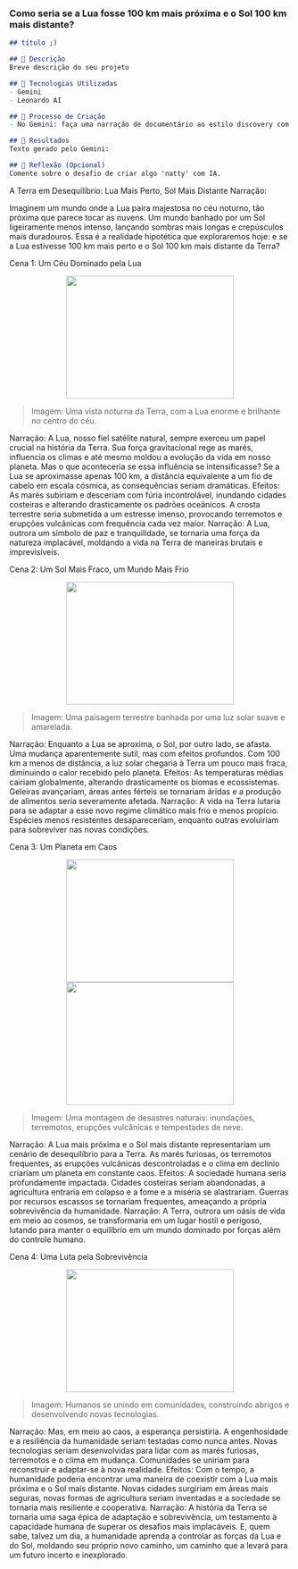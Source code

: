 ### Como seria se a Lua fosse 100 km mais próxima e o Sol 100 km mais distante?

```markdown
## título ;)

## 📒 Descrição
Breve descrição do seu projeto

## 🤖 Tecnologias Utilizadas
- Gemini
- Leonardo AI

## 🧐 Processo de Criação
- No Gemini: faça uma narração de documentário ao estilo discovery com o tema "como seria a terra se a lua fosse 100 km mais próxima e o Sol 100 km mais distante"

## 🚀 Resultados
Texto gerado pelo Gemini:

## 💭 Reflexão (Opcional)
Comente sobre o desafio de criar algo 'natty' com IA.
```

A Terra em Desequilíbrio: Lua Mais Perto, Sol Mais Distante
Narração:

Imaginem um mundo onde a Lua paira majestosa no céu noturno, tão próxima que parece tocar as nuvens. Um mundo banhado por um Sol ligeiramente menos intenso, lançando sombras mais longas e crepúsculos mais duradouros. Essa é a realidade hipotética que exploraremos hoje: e se a Lua estivesse 100 km mais perto e o Sol 100 km mais distante da Terra?

Cena 1: Um Céu Dominado pela Lua

<div align="center"><img src="https://github.com/giselescarvalho/pythonAIdio/assets/72405588/2f68afa5-b805-48ab-b369-43e002045542" width="300" height="220"></div>

> Imagem: Uma vista noturna da Terra, com a Lua enorme e brilhante no centro do céu.

Narração: A Lua, nosso fiel satélite natural, sempre exerceu um papel crucial na história da Terra. Sua força gravitacional rege as marés, influencia os climas e até mesmo moldou a evolução da vida em nosso planeta. Mas o que aconteceria se essa influência se intensificasse? Se a Lua se aproximasse apenas 100 km, a distância equivalente a um fio de cabelo em escala cósmica, as consequências seriam dramáticas.
Efeitos: As marés subiriam e desceriam com fúria incontrolável, inundando cidades costeiras e alterando drasticamente os padrões oceânicos. A crosta terrestre seria submetida a um estresse imenso, provocando terremotos e erupções vulcânicas com frequência cada vez maior.
Narração: A Lua, outrora um símbolo de paz e tranquilidade, se tornaria uma força da natureza implacável, moldando a vida na Terra de maneiras brutais e imprevisíveis.

Cena 2: Um Sol Mais Fraco, um Mundo Mais Frio

<div align="center"><img src="https://github.com/giselescarvalho/pythonAIdio/assets/72405588/db3afae3-42f3-4263-9c16-cc1bd41e4528" width="300" height="220"></div>

> Imagem: Uma paisagem terrestre banhada por uma luz solar suave e amarelada.

Narração: Enquanto a Lua se aproxima, o Sol, por outro lado, se afasta. Uma mudança aparentemente sutil, mas com efeitos profundos. Com 100 km a menos de distância, a luz solar chegaria à Terra um pouco mais fraca, diminuindo o calor recebido pelo planeta.
Efeitos: As temperaturas médias cairiam globalmente, alterando drasticamente os biomas e ecossistemas. Geleiras avançariam, áreas antes férteis se tornariam áridas e a produção de alimentos seria severamente afetada.
Narração: A vida na Terra lutaria para se adaptar a esse novo regime climático mais frio e menos propício. Espécies menos resistentes desapareceriam, enquanto outras evoluiriam para sobreviver nas novas condições.

Cena 3: Um Planeta em Caos
<div align="center"><img src="https://github.com/giselescarvalho/pythonAIdio/assets/72405588/a36874ab-5b41-4cb6-a2e2-9163207c59f5" width="300" height="220"></div>
<div align="center"><img src="https://github.com/giselescarvalho/pythonAIdio/assets/72405588/2220784f-02d4-4cb8-8527-4f6359690fdf" width="300" height="220"></div>

> Imagem: Uma montagem de desastres naturais: inundações, terremotos, erupções vulcânicas e tempestades de neve.

Narração: A Lua mais próxima e o Sol mais distante representariam um cenário de desequilíbrio para a Terra. As marés furiosas, os terremotos frequentes, as erupções vulcânicas descontroladas e o clima em declínio criariam um planeta em constante caos.
Efeitos: A sociedade humana seria profundamente impactada. Cidades costeiras seriam abandonadas, a agricultura entraria em colapso e a fome e a miséria se alastrariam. Guerras por recursos escassos se tornariam frequentes, ameaçando a própria sobrevivência da humanidade.
Narração: A Terra, outrora um oásis de vida em meio ao cosmos, se transformaria em um lugar hostil e perigoso, lutando para manter o equilíbrio em um mundo dominado por forças além do controle humano.

Cena 4: Uma Luta pela Sobrevivência
<div align="center"><img src="https://github.com/giselescarvalho/pythonAIdio/assets/72405588/6824be65-600d-4b75-81aa-1d1f5369ae86" width="300" height="220"></div>

> Imagem: Humanos se unindo em comunidades, construindo abrigos e desenvolvendo novas tecnologias.

Narração: Mas, em meio ao caos, a esperança persistiria. A engenhosidade e a resiliência da humanidade seriam testadas como nunca antes. Novas tecnologias seriam desenvolvidas para lidar com as marés furiosas, terremotos e o clima em mudança. Comunidades se uniriam para reconstruir e adaptar-se à nova realidade.
Efeitos: Com o tempo, a humanidade poderia encontrar uma maneira de coexistir com a Lua mais próxima e o Sol mais distante. Novas cidades surgiriam em áreas mais seguras, novas formas de agricultura seriam inventadas e a sociedade se tornaria mais resiliente e cooperativa.
Narração: A história da Terra se tornaria uma saga épica de adaptação e sobrevivência, um testamento à capacidade humana de superar os desafios mais implacáveis. E, quem sabe, talvez um dia, a humanidade aprenda a controlar as forças da Lua e do Sol, moldando seu próprio novo caminho, um caminho que a levará para um futuro incerto e inexplorado.
